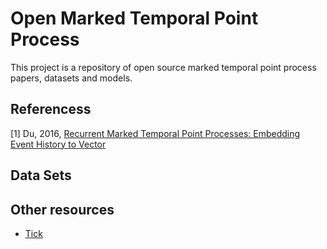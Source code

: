 # Open Marked Temporal Point Process
This project is a repository of open source marked temporal point process papers, datasets and models.   




## Referencess

<a id="1">[1]</a> Du, 2016, [Recurrent Marked Temporal Point Processes: Embedding Event History to Vector](https://www.kdd.org/kdd2016/papers/files/rpp1081-duA.pdf)
 

## Data Sets


## Other resources

- [Tick](https://x-datainitiative.github.io/tick/modules/hawkes.html)   



